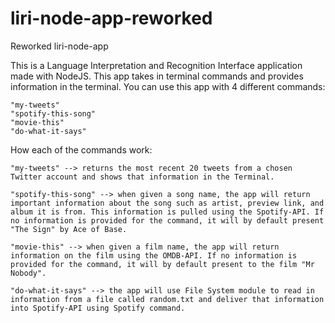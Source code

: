 # liri-node-app-reworked
Reworked liri-node-app

This is a Language Interpretation and Recognition Interface application made with NodeJS.
This app takes in terminal commands and provides information in the terminal.
You can use this app with 4 different commands:

	"my-tweets"
	"spotify-this-song"
	"movie-this"
	"do-what-it-says"

How each of the commands work:
	
	"my-tweets" --> returns the most recent 20 tweets from a chosen Twitter account and shows that information in the Terminal.

	"spotify-this-song" --> when given a song name, the app will return important information about the song such as artist, preview link, and album it is from. This information is pulled using the Spotify-API. If no information is provided for the command, it will by default present "The Sign" by Ace of Base.

	"movie-this" --> when given a film name, the app will return information on the film using the OMDB-API. If no information is provided for the command, it will by default present to the film "Mr Nobody".

	"do-what-it-says" --> the app will use File System module to read in information from a file called random.txt and deliver that information into Spotify-API using Spotify command.